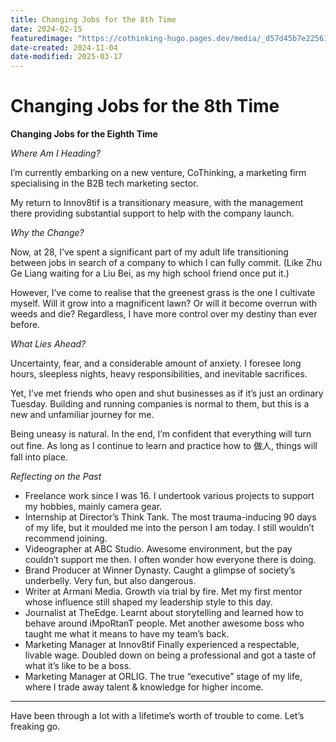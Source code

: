 ```yaml
---
title: Changing Jobs for the 8th Time
date: 2024-02-15
featuredimage: "https://cothinking-hugo.pages.dev/media/_d57d45b7e225618af70f8617f04b50e5_MD5.jpeg"
date-created: 2024-11-04
date-modified: 2025-03-17
---
```


# Changing Jobs for the 8th Time

**Changing Jobs for the Eighth Time**

 _Where Am I Heading?_

I’m currently embarking on a new venture, CoThinking, a marketing firm specialising in the B2B tech marketing sector.

My return to Innov8tif is a transitionary measure, with the management there providing substantial support to help with the company launch.

 _Why the Change?_

Now, at 28, I’ve spent a significant part of my adult life transitioning between jobs in search of a company to which I can fully commit. (Like Zhu Ge Liang waiting for a Liu Bei, as my high school friend once put it.)

However, I’ve come to realise that the greenest grass is the one I cultivate myself. Will it grow into a magnificent lawn? Or will it become overrun with weeds and die? Regardless, I have more control over my destiny than ever before.

 _What Lies Ahead?_

Uncertainty, fear, and a considerable amount of anxiety. I foresee long hours, sleepless nights, heavy responsibilities, and inevitable sacrifices.

Yet, I’ve met friends who open and shut businesses as if it’s just an ordinary Tuesday. Building and running companies is normal to them, but this is a new and unfamiliar journey for me.

Being uneasy is natural. In the end, I’m confident that everything will turn out fine. As long as I continue to learn and practice how to 做人, things will fall into place.

 _Reflecting on the Past_

  * Freelance work since I was 16. I undertook various projects to support my hobbies, mainly camera gear.
  * Internship at Director’s Think Tank. The most trauma-inducing 90 days of my life, but it moulded me into the person I am today. I still wouldn’t recommend joining.
  * Videographer at ABC Studio. Awesome environment, but the pay couldn’t support me then. I often wonder how everyone there is doing.
  * Brand Producer at Winner Dynasty. Caught a glimpse of society’s underbelly. Very fun, but also dangerous.
  * Writer at Armani Media. Growth via trial by fire. Met my first mentor whose influence still shaped my leadership style to this day.
  * Journalist at TheEdge. Learnt about storytelling and learned how to behave around iMpoRtanT people. Met another awesome boss who taught me what it means to have my team’s back.
  * Marketing Manager at Innov8tif Finally experienced a respectable, livable wage. Doubled down on being a professional and got a taste of what it’s like to be a boss.
  * Marketing Manager at ORLIG. The true “executive” stage of my life, where I trade away talent & knowledge for higher income.

* * *

Have been through a lot with a lifetime’s worth of trouble to come. Let’s freaking go.
